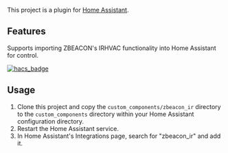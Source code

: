 This project is a plugin for [Home Assistant](https://www.home-assistant.io/).

## Features
Supports importing ZBEACON's IRHVAC functionality into Home Assistant for control.

[![hacs_badge](https://img.shields.io/badge/HACS-Default-41BDF5.svg?style=for-the-badge)](https://github.com/hacs/integration)

## Usage
1. Clone this project and copy the `custom_components/zbeacon_ir` directory to the `custom_components` directory within your Home Assistant configuration directory.
2. Restart the Home Assistant service.
3. In Home Assistant's Integrations page, search for "zbeacon_ir" and add it.
